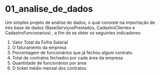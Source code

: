 # 01_analise_de_dados
 Um simples projeto de análise de dados, o qual consiste na importação de três base de dados (BaseServiçosPrestados, CadastroClientes e CadastroFuncionarios) , a fim de se obter os seguintes indicadores:
 1. Valor Total da Folha Salarial
 2. O faturamento da empresa
 3. Porcentagem de funcionários que já fechou algum contrato.
 4. Total de contratos fechados por cada área da empresa
 5. Quantidade de funcionários por área
 6. O ticket médio mensal dos contratos.
